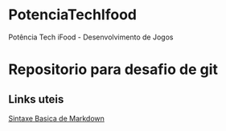 # PotenciaTechIfood
Potência Tech iFood - Desenvolvimento de Jogos

# Repositorio para desafio de git


## Links uteis
[Sintaxe Basica de Markdown](https://markdownguide.org/basic-syntax/)
